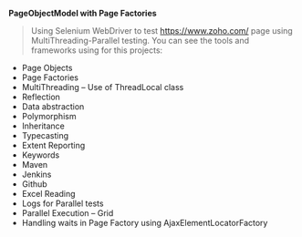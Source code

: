 **PageObjectModel with Page Factories**
> Using Selenium WebDriver to test https://www.zoho.com/ page using MultiThreading-Parallel testing. You can see the tools and frameworks using for this projects:

- Page Objects 
- Page Factories 
- MultiThreading – Use of ThreadLocal class 
- Reflection 
- Data abstraction 
- Polymorphism 
- Inheritance 
- Typecasting 
- Extent Reporting 
- Keywords 
- Maven 
- Jenkins 
- Github 
- Excel Reading 
- Logs for Parallel tests 
- Parallel Execution – Grid 
- Handling waits in Page Factory using AjaxElementLocatorFactory 
